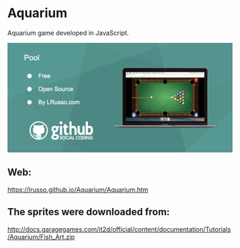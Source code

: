 # Aquarium

Aquarium game developed in JavaScript.

![alt screenshot](https://raw.githubusercontent.com/lrusso/Aquarium/main/Aquarium.png)

## Web:

https://lrusso.github.io/Aquarium/Aquarium.htm

## The sprites were downloaded from:

http://docs.garagegames.com/it2d/official/content/documentation/Tutorials/Aquarium/Fish_Art.zip
